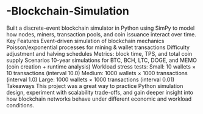 # -Blockchain-Simulation
Built a discrete-event blockchain simulator in Python using SimPy to model how nodes, miners, transaction pools, and coin issuance interact over time.
Key Features
Event-driven simulation of blockchain mechanics
Poisson/exponential processes for mining & wallet transactions
Difficulty adjustment and halving schedules
Metrics: block time, TPS, and total coin supply
Scenarios
10-year simulations for BTC, BCH, LTC, DOGE, and MEMO (coin creation + runtime analysis)
Workload stress tests:
Small: 10 wallets × 10 transactions (interval 10.0)
Medium: 1000 wallets × 1000 transactions (interval 1.0)
Large: 1000 wallets × 1000 transactions (interval 0.01)
Takeaways
This project was a great way to practice Python simulation design, experiment with scalability trade-offs, and gain deeper insight into how blockchain networks behave under different economic and workload conditions.
